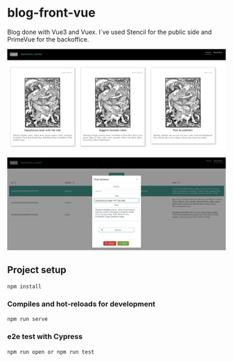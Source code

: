 # blog-front-vue

Blog done with Vue3 and Vuex. I´ve used Stencil for the public side and PrimeVue for the backoffice.

![Picture of the Blog´s public side](https://github.com/danysainero/blog-front-vue/blob/develop/src/assets/public_side.png?raw=true)

![Picture of the Blog´s backoffice](https://github.com/danysainero/blog-front-vue/blob/develop/src/assets/backoffice_side.png?raw=true)
## Project setup

```
npm install
```

### Compiles and hot-reloads for development

```
npm run serve
```

### e2e test with Cypress

```
npm run open or npm run test
```
